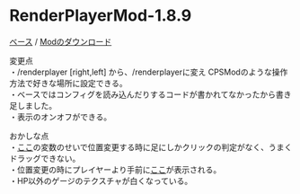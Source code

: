 # RenderPlayerMod-1.8.9
[ベース](https://github.com/SimplyRin/RenderPlayerMod-1.8.9) / [Modのダウンロード](https://github.com/S4wa/RenderPlayerMod-1.8.9/releases)

変更点  
・/renderplayer [right,left] から、/renderplayerに変え CPSModのような操作方法で好きな場所に設定できる。  
・ベースではコンフィグを読み込んだりするコードが書かれてなかったから書き足しました。  
・表示のオンオフができる。  


おかしな点   
・[ここ](https://goo.gl/zjg8JV)の変数のせいで位置変更する時に足にしかクリックの判定がなく、うまくドラッグできない。  
・位置変更の時にプレイヤーより手前に[ここ](https://goo.gl/tttvG2)が表示される。  
・HP以外のゲージのテクスチャが白くなっている。
